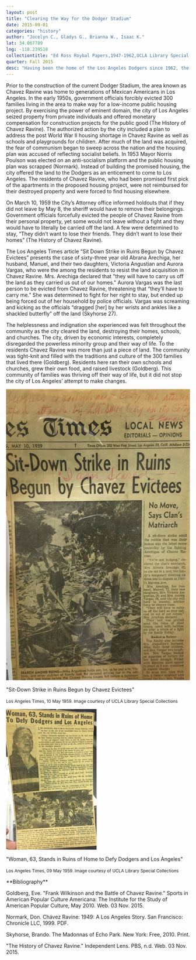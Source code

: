 ```yaml
---
layout: post
title: "Clearing the Way for the Dodger Stadium"
date: 2015-09-01
categories: "history"
author: "Jocelyn C., Gladys G., Brianna W., Isaac K."
lat: 34.067789
lng: -118.239518
collectiontitle: "Ed Ross Roybal Papers,1947-1962,UCLA Library Special Collections"
quarter: Fall 2015
desc: "Having been the home of the Los Angeles Dodgers since 1962, the Dodger Stadium has become a landmark. Dodger fans that fill up the 56,000 seats at the stadium have no idea that the home of their beloved team was once an area that was the Mexican-American community Chavez Ravine. A cohesive community lived there until the residents were forced to leave their homes to clear the way for the stadium."
---
```

Prior to the construction of the current Dodger Stadium, the area known as Chavez Ravine was home to generations of Mexican Americans in Los Angeles. In the early 1950s, government officials forcibly evicted 300 families living in the area to make way for a low-income public housing project. By exercising the power of eminent domain, the city of Los Angeles seized property from private individuals and offered monetary compensation for construction projects for the public good (The History of Chavez Ravine). The authorized action by the city included a plan to address the post World War II housing shortage in Chavez Ravine as well as schools and playgrounds for children. After much of the land was acquired, the fear of communism began to sweep across the nation and the housing plan was accused of reflecting socialist beliefs.  In 1953 Mayor Norris Poulson was elected on an anti-socialism platform and the public housing plan was scrapped (Normark). Instead of building the promised housing, the city offered the land to the Dodgers as an enticement to come to Los Angeles. The residents of Chavez Ravine, who had been promised first pick of the apartments in the proposed housing project, were not reimbursed for their destroyed property and were forced to find housing elsewhere.

On March 10, 1959 the City’s Attorney office informed holdouts that if they did not leave by May 8, the sheriff would have to remove their belongings. Government officials forcefully evicted the people of Chavez Ravine from their personal property, yet some would not leave without a fight and they would have to literally be carried off the land. A few were determined to stay, “They didn’t want to lose their friends. They didn’t want to lose their homes” (The History of Chavez Ravine).

The Los Angeles Times article “Sit Down Strike in Ruins Begun by Chavez Evictees” presents the case of sixty-three year old Abrana Arechiga, her husband, Manuel, and their two daughters, Victoria Angustian and Aurora Vargas, who were the among the residents to resist the land acquisition in Chavez Ravine. Mrs. Arechiga declared that &quot;they will have to carry us off the land as they carried us out of our homes.&quot; Aurora Vargas was the last person to be evicted from Chavez Ravine, threatening that “they’ll have to carry me.” She was determined to fight for her right to stay, but ended up being forced out of her household by police officials. Vargas was screaming and kicking as the officials “dragged [her] by her wrists and ankles like a shackled butterfly” off the land (Skyhorse 27).

The helplessness and indignation she experienced was felt throughout the community as the city cleared the land, destroying their homes, schools, and churches. The city, driven by economic interests, completely disregarded the powerless minority group and their way of life. To the residents Chavez Ravine was more than just a piece of land. The community was tight-knit and filled with the traditions and culture of the 300 families that lived there (Goldberg). Residents here ran their own schools and churches, grew their own food, and raised livestock (Goldberg).  This community of families was thriving off their way of life, but it did not stop the city of Los Angeles’ attempt to make changes.


<img src='images/chavezravine1.JPG' alt='The photograph of a page from the L A Times with the sub-headline that reads &#39;No Move, says Clan&#39;s Matriarch&#39; and a hand-written annotation that reads &#34;I am scared.&#34; The photograph shows members of the Arechiga family searching for personal items in the remains of their home, which was bulldozed down only moments before.'>
<figcaption><p>"Sit-Down Strike in Ruins Begun by Chavez Evictees"</p><p><small>Los Angeles Times, 10 May 1959. Image courtesy of UCLA Library Special Collections</small></p>
<img src='images/chavezravine2.JPG' alt='The two photographs of a page from the LA Times with the sub-headline that reads &#34;Woman, 63, Stands in Ruins of Home to Defy Dodgers and Los Angeles.&#34; The one on the upper left shows Mrs. Glen Walters shouting at police as they forcibly evicted a neighbor. In the picture below, members of the Arechiga family search the rubble of their former home which was demolished to the ground by bulldozers. '>
<figcaption><p>"Woman, 63, Stands in Ruins of Home to Defy Dodgers and Los Angeles"</p><p><small>Los Angeles Times, 09 May 1959. Image courtesy of UCLA Library Special Collections</small></p>
<section id="categories" markdown="1">
**Bibliography**

Goldberg, Eve. &quot;Frank Wilkinson and the Battle of Chavez Ravine.&quot; Sports in American Popular Culture Americana: The Institute for the Study of American Popular Culture, May 2010. Web. 03 Nov. 2015.

Normark, Don. Chávez Ravine: 1949: A Los Angeles Story. San Francisco: Chronicle LLC, 1999. PDF.

Skyhorse, Brando. The Madonnas of Echo Park. New York: Free, 2010. Print.

&quot;The History of Chavez Ravine.&quot; Independent Lens. PBS, n.d. Web. 03 Nov. 2015.


</section>